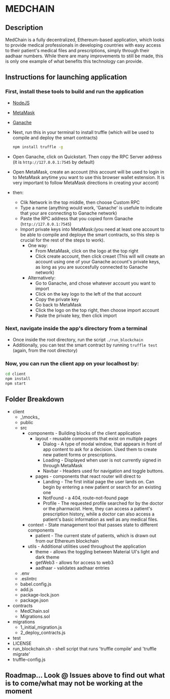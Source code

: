# MEDCHAIN

## Description

MedChain is a fully decentralized, Ethereum-based application, which looks to provide medical professionals in developing countries with easy access to their patient's medical files and prescriptions, simply through their aadhaar numbers. While there are many improvements to still be made, this is only one example of what benefits this technology can provide.

## Instructions for launching application

### First, install these tools to build and run the application

- [NodeJS](https://nodejs.org/en/download/)
- [MetaMask](https://metamask.io/)
- [Ganache](https://www.trufflesuite.com/ganache)
- Next, run this in your terminal to install truffle (which will be used to compile and deploy the smart contracts)

  ~~~~bash
  npm install truffle -g
  ~~~~

- Open Ganache, click on Quickstart. Then copy the RPC Server address (it is `http://127.0.0.1:7545` by default)
- Open MetaMask, create an account (this account will be used to login in to MetaMask anytime you want to use this browser wallet estension. It is very important to follow MetaMask directions in creating your accont)
- then:
  - Clik Network in the top middle, then choose Custom RPC
  - Type a name (anything would work, 'Ganache' is usefule to indicate that your are connecting to Ganache network)
  - Paste the RPC address that you copied form Ganache (`http://127.0.0.1:7545`)
  - Import private keys into MetaMask:(you need at least one account to be able to compile and deploye the smart contracts, so this step is crucial for the rest of the steps to work).
    - One way:
      - From MetaMask, click on the logo at the top right
      - Click create account, then click creaet (This will will create an account using one of your Ganache account's private keys, as long as you are succesfully connected to Ganache network)
    - Alternatively:
      - Go to Ganache, and chose whatever account you want to import
      - Click on the key logo to the left of the that account
      - Copy the private key
      - Go back to MetaMask
      - Click the logo on the top right, then choose import account
      - Paste the private key, then click import

### Next, navigate inside the app's directory from a terminal

- Once inside the root directory, run the script `./run_blockchain`
- Additionally, you can test the smart contract by running `truffle test` (again, from the root directory)

### Now, you can run the client app on your localhost by:

~~~~bash
cd client
npm install
npm start
~~~~

## Folder Breakdown

- client
  - _\mocks\_
  - public
  - src
    - components - Building blocks of the client application
      - layout - reusable components that exist on multiple pages
        - Dialog - A type of modal window, that appears in front of app content to ask for a decision. Used them to create new patient forms or prescriptions.
        - Loading - Displayed when user is not currently signed in through MetaMask
        - Navbar - Headers used for navigation and toggle buttons.
      - pages - components that react router will direct to
        - Landing - The first initial page the user lands on. Can begin by entering a new patient or search for an existing one
        - NotFound - a 404, route-not-found page
        - Profile - The requested profile searched for by the doctor or the pharmacist. Here, they can access a patient's prescription history, while a doctor can also access a patient's basic information as well as any medical files.
    - context - State management tool that passes state to different components
      - patient - The current state of patients, which is drawn out from our Ethereum blockchain
    - utils - Additional utilities used throughout the application
      - theme - allows the toggling between Material UI's light and dark theme
      - getWeb3 - allows for access to web3
      - aadhaar - validates aadhaar entries
  - .env
  - .eslintrc
  - babel.config.js
  - add.js
  - package-lock.json
  - package.json
- contracts
  - MedChain.sol
  - Migrations.sol
- migrations
  - 1_initial_migration.js
  - 2_deploy_contracts.js
- test
- LICENSE
- run_blockchain.sh - shell script that runs 'truffle compile' and 'truffle migrate'
- truffle-config.js 

## Roadmap... Look @ Issues above to find out what is to come/what may not be working at the moment
